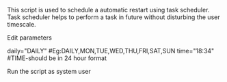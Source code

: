 This script is used to schedule a automatic restart using task scheduler. Task scheduler helps to perform a task in future without disturbing the user timescale.

Edit parameters

daily="DAILY"   #Eg:DAILY,MON,TUE,WED,THU,FRI,SAT,SUN
time="18:34"    #TIME-should be in 24 hour format

Run the script as system user